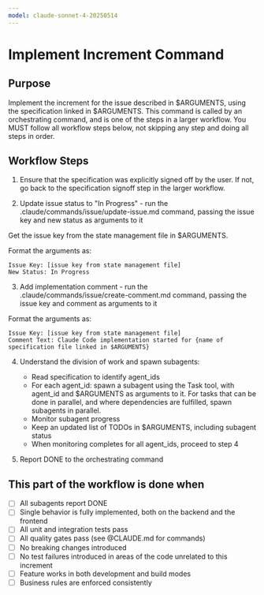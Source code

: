 ```yaml
---
model: claude-sonnet-4-20250514
---
```


# Implement Increment Command

## Purpose

Implement the increment for the issue described in $ARGUMENTS, using the specification linked in $ARGUMENTS.
This command is called by an orchestrating command, and is one of the steps in a larger workflow.
You MUST follow all workflow steps below, not skipping any step and doing all steps in order.

## Workflow Steps

1. Ensure that the specification was explicitly signed off by the user. If not, go back to the specification signoff step in the larger workflow.

2. Update issue status to "In Progress" - run the .claude/commands/issue/update-issue.md command, passing the issue key and new status as arguments to it

Get the issue key from the state management file in $ARGUMENTS.

Format the arguments as:
```
Issue Key: [issue key from state management file]
New Status: In Progress
```

3. Add implementation comment - run the .claude/commands/issue/create-comment.md command, passing the issue key and comment as arguments to it

Format the arguments as:
```
Issue Key: [issue key from state management file]
Comment Text: Claude Code implementation started for {name of specification file linked in $ARGUMENTS}
```

4. Understand the division of work and spawn subagents:
    - Read specification to identify agent_ids
    - For each agent_id: spawn a subagent using the Task tool, with agent_id and $ARGUMENTS as arguments to it. For tasks that can be done in parallel, and where dependencies are fulfilled, spawn subagents in parallel.
    - Monitor subagent progress
    - Keep an updated list of TODOs in $ARGUMENTS, including subagent status
    - When monitoring completes for all agent_ids, proceed to step 4

5. Report DONE to the orchestrating command

## This part of the workflow is done when

- [ ] All subagents report DONE
- [ ] Single behavior is fully implemented, both on the backend and the frontend
- [ ] All unit and integration tests pass
- [ ] All quality gates pass (see @CLAUDE.md for commands)
- [ ] No breaking changes introduced
- [ ] No test failures introduced in areas of the code unrelated to this increment
- [ ] Feature works in both development and build modes
- [ ] Business rules are enforced consistently
